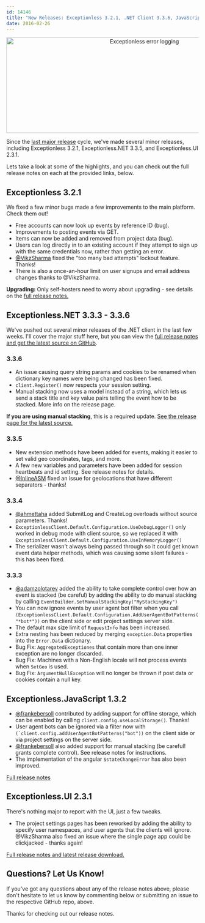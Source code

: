 ```yaml
---
id: 14146
title: "New Releases: Exceptionless 3.2.1, .NET Client 3.3.6, JavaScript Client 1.3.2, UI 2.3.1"
date: 2016-02-26
---
```

<p style="text-align: center;">
  <img loading="lazy" class="aligncenter size-full wp-image-14148" src="/assets/img/news/blog-header-image-3.2.1.jpg" alt="Exceptionless error logging" width="708" height="250" data-id="14148" srcset="/assets/blog-header-image-3.2.1.jpg 708w, /assets/blog-header-image-3.2.1-300x106.jpg 300w" sizes="(max-width: 708px) 100vw, 708px" />
</p>

Since the [last major release](/new-releases-for-all-the-codes-exceptionless-3-2/) cycle, we've made several minor releases, including Exceptionless 3.2.1, Exceptionless.NET 3.3.5, and Exceptionless.UI 2.3.1.

Lets take a look at some of the highlights, and you can check out the full release notes on each at the provided links, below.<!--more-->

## Exceptionless 3.2.1

We fixed a few minor bugs made a few improvements to the main platform. Check them out!

* Free accounts can now look up events by reference ID (bug).
* Improvements to posting events via GET.
* Items can now be added and removed from project data (bug).
* Users can log directly in to an existing account if they attempt to sign up with the same credentials now, rather than getting an error.
* <a href="https://github.com/VikzSharma" target="_blank">@VikzSharma</a> fixed the "too many bad attempts" lockout feature. Thanks!
* There is also a once-an-hour limit on user signups and email address changes thanks to @VikzSharma.

**Upgrading:** Only self-hosters need to worry about upgrading - see details on the <a href="https://github.com/exceptionless/Exceptionless/releases/tag/v3.2.1" target="_blank">full release notes.</a>

## Exceptionless.NET 3.3.3 - 3.3.6

We've pushed out several minor releases of the .NET client in the last few weeks. I'll cover the major stuff here, but you can view the <a href="https://github.com/exceptionless/Exceptionless.Net/releases" target="_blank">full release notes and get the latest source on GitHub</a>.

### 3.3.6

* An issue causing query string params and cookies to be renamed when dictionary key names were being changed has been fixed.
* `client.Register()` now respects your session setting.
* Manual stacking now uses a model instead of a string, which lets us send a stack title and key value pairs telling the event how to be stacked. More info on the release page.

**If you are using manual stacking**, this is a required update. <a href="https://github.com/exceptionless/Exceptionless.Net/releases/tag/v3.3.6" target="_blank">See the release page for the latest source.</a>

### 3.3.5

* New extension methods have been added for events, making it easier to set valid geo coordinates, tags, and more.
* A few new variables and parameters have been added for session heartbeats and id setting. See release notes for details.
* <a href="https://github.com/InlineAsm" target="_blank">@InlineASM</a> fixed an issue for geolocations that have different separators - thanks!

### 3.3.4

* <a href="https://github.com/ahmettaha" target="_blank">@ahmettaha</a> added SubmitLog and CreateLog overloads without source parameters. Thanks!
* `ExceptionlessClient.Default.Configuration.UseDebugLogger()` only worked in debug mode with client source, so we replaced it with `ExceptionlessClient.Default.Configuration.UseInMemoryLogger()`
* The serializer wasn't always being passed through so it could get known event data helper methods, which was causing some silent failures - this has been fixed.

### 3.3.3

* <a href="https://github.com/adamzolotarev" target="_blank">@adamzolotarev</a> added the ability to take complete control over how an event is stacked (be careful) by adding the ability to do manual stacking by calling `EventBuilder.SetManualStackingKey("MyStackingKey")`
* You can now ignore events by user agent bot filter when you call `(ExceptionlessClient.Default.Configuration.AddUserAgentBotPatterns("*bot*"))` on the client side or edit project settings server side.
* The default max size limit of `RequestInfo` has been increased.
* Extra nesting has been reduced by merging `exception.Data` properties into the `Error.Data` dictionary.
* Bug Fix: `AggregatedExceptiones` that contain more than one inner exception are no longer discarded.
* Bug Fix: Machines with a Non-English locale will not process events when `SetGeo` is used.
* Bug Fix: `ArgumentNullException` will no longer be thrown if post data or cookies contain a null key.

## Exceptionless.JavaScript 1.3.2

* <a href="https://github.com/frankebersoll" target="_blank">@frankebersoll</a> contributed by adding support for offline storage, which can be enabled by calling `client.config.useLocalStorage()`. Thanks!
* User agent bots can be ignored via a filter now with ``(`client.config.addUserAgentBotPatterns("bot"))`` on the client side or via project settings on the server side.
* <a href="https://github.com/frankebersoll" target="_blank">@frankebersoll</a> also added support for manual stacking (be careful! grants complete control). See release notes for instructions.
* The implementation of the angular `$stateChangeError` has also been improved.

<a href="https://github.com/exceptionless/Exceptionless.JavaScript/releases/tag/v1.3.2" target="_blank">Full release notes</a>

## Exceptionless.UI 2.3.1

There's nothing major to report with the UI, just a few tweaks.

* The project settings pages has been reworked by adding the ability to specify user namespaces, and user agents that the clients will ignore. @VikzSharma also fixed an issue where the single page app could be clickjacked - thanks again!

<a href="https://github.com/exceptionless/Exceptionless.UI/releases/tag/v2.3.1" target="_blank">Full release notes and latest release download.</a>

## Questions? Let Us Know!

If you've got any questions about any of the release notes above, please don't hesitate to let us know by commenting below or submitting an issue to the respective GitHub repo, above.

Thanks for checking out our release notes.
